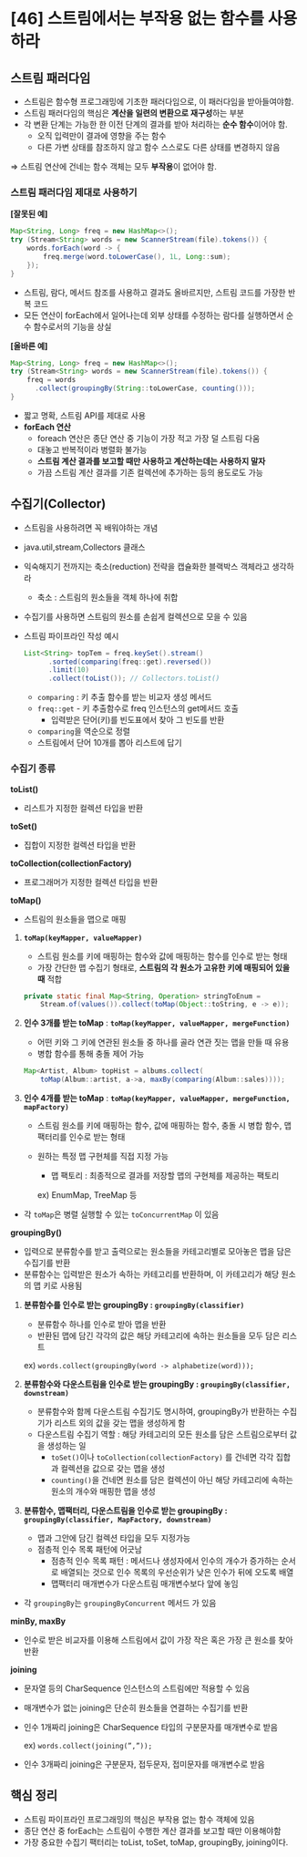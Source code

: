# [46] 스트림에서는 부작용 없는 함수를 사용하라

## 스트림 패러다임

- 스트림은 함수형 프로그래밍에 기초한 패러다임으로, 이 패러다임을 받아들여야함.
- 스트림 패러다임의 핵심은 **계산을 일련의 변환으로 재구성**하는 부분
- 각 변환 단계는 가능한 한 이전 단계의 결과를 받아 처리하는 **순수 함수**이어야 함.
    - 오직 입력만이 결과에 영향을 주는 함수
    - 다른 가변 상태를 참조하지 않고 함수 스스로도 다른 상태를 변경하지 않음

⇒ 스트림 연산에 건네는 함수 객체는 모두 **부작용**이 없어야 함.

### 스트림 패러다임 제대로 사용하기

**[잘못된 예]**

```java
Map<String, Long> freq = new HashMap<>();
try (Stream<String> words = new ScannerStream(file).tokens()) {
    words.forEach(word -> {
        freq.merge(word.toLowerCase(), 1L, Long::sum);
    });
}
```

- 스트림, 람다, 메서드 참조를 사용하고 결과도 올바르지만, 스트림 코드를 가장한 반복 코드
- 모든 연산이 forEach에서 일어나는데 외부 상태를 수정하는 람다를 실행하면서 순수 함수로서의 기능을 상실

**[올바른 예]**

```java
Map<String, Long> freq = new HashMap<>();
try (Stream<String> words = new ScannerStream(file).tokens()) {
    freq = words
      .collect(groupingBy(String::toLowerCase, counting()));
}
```

- 짧고 명확, 스트림 API를 제대로 사용
- **forEach 연산**
    - foreach 연산은 종단 연산 중 기능이 가장 적고 가장 덜 스트림 다움
    - 대놓고 반복적이라 병렬화 불가능
    - **스트림 계산 결과를 보고할 때만 사용하고 계산하는데는 사용하지 말자**
    - 가끔 스트림 계산 결과를 기존 컬렉션에 추가하는 등의 용도로도 가능

## 수집기(Collector)

- 스트림을 사용하려면 꼭 배워야하는 개념
- java.util,stream,Collectors 클래스
- 익숙해지기 전까지는 축소(reduction) 전략을 캡슐화한 블랙박스 객체라고 생각하라
    - 축소 : 스트림의 원소들을 객체 하나에 취합
- 수집기를 사용하면 스트림의 원소를 손쉽게 컬렉션으로 모을 수 있음
- 스트림 파이프라인 작성 예시
    
    ```java
    List<String> topTem = freq.keySet().stream()
          .sorted(comparing(freq::get).reversed())
          .limit(10)
          .collect(toList()); // Collectors.toList()
    ```
    
    - `comparing` : 키 추출 함수를 받는 비교자 생성 메서드
    - `freq::get` - 키 추출함수로 freq 인스턴스의 get메서드 호출
        - 입력받은 단어(키)를 빈도표에서 찾아 그 빈도를 반환
    - `comparing`을 역순으로 정렬
    - 스트림에서 단어 10개를 뽑아 리스트에 답기

### 수집기 종류

**toList()**

- 리스트가 지정한 컬렉션 타입을 반환

**toSet()** 

- 집합이 지정한 컬렉션 타입을 반환

**toCollection(collectionFactory)** 

- 프로그래머가 지정한 컬렉션 타입을 반환

**toMap()**

- 스트림의 원소들을 맵으로 매핑
1. **`toMap(keyMapper, valueMapper)`** 
    - 스트림 원소를 키에 매핑하는 함수와 값에 매핑하는 함수를 인수로 받는 형태
    - 가장 간단한 맵 수집기 형태로, **스트림의 각 원소가 고유한 키에 매핑되어 있을 때** 적합
    
    ```java
    private static final Map<String, Operation> stringToEnum =
        Stream.of(values()).collect(toMap(Object::toString, e -> e));
    ```
    
2. **인수 3개를 받는 toMap** : **`toMap(keyMapper, valueMapper, mergeFunction)`** 
    - 어떤 키와 그 키에 연관된 원소들 중 하나를 골라 연관 짓는 맵을 만들 때 유용
    - 병합 함수를 통해 충돌 제어 가능
    
    ```java
    Map<Artist, Album> topHist = albums.collect(
        toMap(Album::artist, a->a, maxBy(comparing(Album::sales))));
    ```
    
3. **인수 4개를 받는 toMap** : **`toMap(keyMapper, valueMapper, mergeFunction, mapFactory)`** 
    - 스트림 원소를 키에 매핑하는 함수, 값에 매핑하는 함수, 충돌 시 병합 함수, 맵 팩터리를 인수로 받는 형태
    - 원하는 특정 맵 구현체를 직접 지정 가능
        - 맵 팩토리 : 최종적으로 결과를 저장할 맵의 구현체를 제공하는 팩토리
        
        ex) EnumMap, TreeMap 등
        
- 각 `toMap`은 병렬 실행할 수 있는 `toConcurrentMap` 이 있음

**groupingBy()** 

- 입력으로 분류함수를 받고 출력으로는 원소들을 카테고리별로 모아놓은 맵을 담은 수집기를 반환
- 분류함수는 입력받은 원소가 속하는 카테고리를 반환하며, 이 카테고리가 해당 원소의 맵 키로 사용됨
1. **분류함수를 인수로 받는 groupingBy : `groupingBy(classifier)`** 
    - 분류함수 하나를 인수로 받아 맵을 반환
    - 반환된 맵에 담긴 각각의 값은 해당 카테고리에 속하는 원소들을 모두 담은 리스트
    
    ex) `words.collect(groupingBy(word -> alphabetize(word)));` 
    
2. **분류함수와 다운스트림을 인수로 받는 groupingBy : `groupingBy(classifier, downstream)`** 
    - 분류함수와 함께 다운스트림 수집기도 명시하여, groupingBy가 반환하는 수집기가 리스트 외의 값을 갖는 맵을 생성하게 함
    - 다운스트림 수집기 역할 : 해당 카테고리의 모든 원소를 담은 스트림으로부터 값을 생성하는 일
        - `toSet()`이나 `toCollection(collectionFactory)` 를 건네면 각각 집합과 컬렉션을 값으로 갖는 맵을 생성
        - `counting()`을 건네면 원소를 담은 컬렉션이 아닌 해당 카테고리에 속하는 원소의 개수와 매핑한 맵을 생성
3.  **분류함수, 맵팩터리, 다운스트림을 인수로 받는 groupingBy : `groupingBy(classifier, MapFactory, downstream)`** 
    - 맵과 그안에 담긴 컬렉션 타입을 모두 지정가능
    - 점층적 인수 목록 패턴에 어긋남
        - 점층적 인수 목록 패턴 : 메서드나 생성자에서 인수의 개수가 증가하는 순서로 배열되는 것으로 인수 목록의 우선순위가 낮은 인수가 뒤에 오도록 배열
        - 맵팩터리 매개변수가  다운스트림 매개변수보다 앞에 놓임
- 각 `groupingBy`는 `groupingByConcurrent` 메서드 가 있음

**minBy, maxBy**

- 인수로 받은 비교자를 이용해 스트림에서 값이 가장 작은 혹은 가장 큰 원소를 찾아 반환

**joining** 

- 문자열 등의 CharSequence 인스턴스의 스트림에만 적용할 수 있음
- 매개변수가 없는 joining은 단순히 원소들을 연결하는 수집기를 반환
- 인수 1개짜리 joining은 CharSequence 타입의 구분문자를 매개변수로 받음
    
    ex) `words.collect(joining(”,”));` 
    
- 인수 3개짜리 joining은 구분문자, 접두문자, 접미문자를 매개변수로 받음

## 핵심 정리

- 스트림 파이프라인 프로그래밍의 핵심은 부작용 없는 함수 객체에 있음
- 종단 연산 중 forEach는 스트림이 수행한 계산 결과를 보고할 때만 이용해야함
- 가장 중요한 수집기 팩터리는 toList, toSet, toMap, groupingBy, joining이다.
